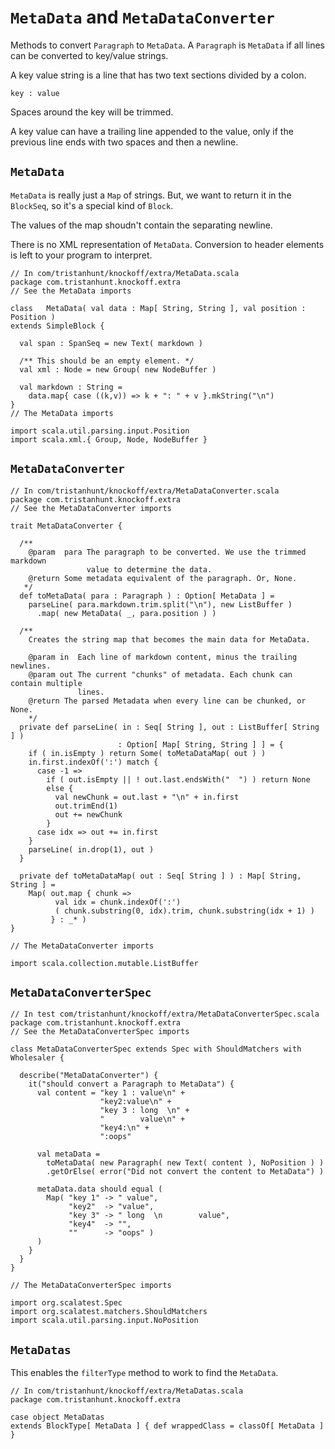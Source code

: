 # `MetaData` and `MetaDataConverter` #

Methods to convert `Paragraph` to `MetaData`. A `Paragraph` is `MetaData` if all
lines can be converted to key/value strings.

A key value string is a line that has two text sections divided by a colon.

    key : value

Spaces around the key will be trimmed.

A key value can have a trailing line appended to the value, only if the previous
line ends with two spaces and then a newline.


## `MetaData` ##

`MetaData` is really just a `Map` of strings. But, we want to return it in the
`BlockSeq`, so it's a special kind of `Block`.

The values of the map shoudn't contain the separating newline.

There is no XML representation of `MetaData`. Conversion to header elements is
left to your program to interpret.

    // In com/tristanhunt/knockoff/extra/MetaData.scala
    package com.tristanhunt.knockoff.extra
    // See the MetaData imports
    
    class   MetaData( val data : Map[ String, String ], val position : Position )
    extends SimpleBlock {
      
      val span : SpanSeq = new Text( markdown )
      
      /** This should be an empty element. */
      val xml : Node = new Group( new NodeBuffer )
      
      val markdown : String =
        data.map{ case ((k,v)) => k + ": " + v }.mkString("\n")
    }
    // The MetaData imports
    
    import scala.util.parsing.input.Position
    import scala.xml.{ Group, Node, NodeBuffer }

## `MetaDataConverter` ##

    // In com/tristanhunt/knockoff/extra/MetaDataConverter.scala
    package com.tristanhunt.knockoff.extra
    // See the MetaDataConverter imports
    
    trait MetaDataConverter {
      
      /**
        @param  para The paragraph to be converted. We use the trimmed markdown 
                     value to determine the data.
        @return Some metadata equivalent of the paragraph. Or, None.
       */
      def toMetaData( para : Paragraph ) : Option[ MetaData ] =
        parseLine( para.markdown.trim.split("\n"), new ListBuffer )
          .map( new MetaData( _, para.position ) )
      
      /**
        Creates the string map that becomes the main data for MetaData.
      
        @param in  Each line of markdown content, minus the trailing newlines.
        @param out The current "chunks" of metadata. Each chunk can contain multiple
                   lines.
        @return The parsed Metadata when every line can be chunked, or None.
        */
      private def parseLine( in : Seq[ String ], out : ListBuffer[ String ] )
                            : Option[ Map[ String, String ] ] = {
        if ( in.isEmpty ) return Some( toMetaDataMap( out ) )
        in.first.indexOf(':') match {
          case -1 =>
            if ( out.isEmpty || ! out.last.endsWith("  ") ) return None
            else {
              val newChunk = out.last + "\n" + in.first
              out.trimEnd(1)
              out += newChunk
            }
          case idx => out += in.first
        }
        parseLine( in.drop(1), out )
      }

      private def toMetaDataMap( out : Seq[ String ] ) : Map[ String, String ] =
        Map( out.map { chunk =>
              val idx = chunk.indexOf(':')
              ( chunk.substring(0, idx).trim, chunk.substring(idx + 1) )
             } : _* )
    }
    
    // The MetaDataConverter imports
    
    import scala.collection.mutable.ListBuffer


## `MetaDataConverterSpec` ##

    // In test com/tristanhunt/knockoff/extra/MetaDataConverterSpec.scala
    package com.tristanhunt.knockoff.extra
    // See the MetaDataConverterSpec imports
    
    class MetaDataConverterSpec extends Spec with ShouldMatchers with Wholesaler {

      describe("MetaDataConverter") {
        it("should convert a Paragraph to MetaData") {
          val content = "key 1 : value\n" +
                        "key2:value\n" +
                        "key 3 : long  \n" +
                        "        value\n" +
                        "key4:\n" +
                        ":oops"

          val metaData =
            toMetaData( new Paragraph( new Text( content ), NoPosition ) )
            .getOrElse( error("Did not convert the content to MetaData") )
          
          metaData.data should equal (
            Map( "key 1" -> " value",
                 "key2"  -> "value",
                 "key 3" -> " long  \n        value",
                 "key4"  -> "",
                 ""      -> "oops" )
          )
        }
      }
    }
    
    // The MetaDataConverterSpec imports
    
    import org.scalatest.Spec
    import org.scalatest.matchers.ShouldMatchers
    import scala.util.parsing.input.NoPosition

## `MetaDatas` ##

This enables the `filterType` method to work to find the `MetaData`.

    // In com/tristanhunt/knockoff/extra/MetaDatas.scala
    package com.tristanhunt.knockoff.extra
    
    case object MetaDatas
    extends BlockType[ MetaData ] { def wrappedClass = classOf[ MetaData ] }

